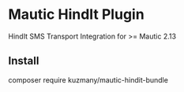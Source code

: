 # Mautic HindIt Plugin
HindIt SMS Transport Integration for >= Mautic 2.13

## Install

composer require kuzmany/mautic-hindit-bundle
